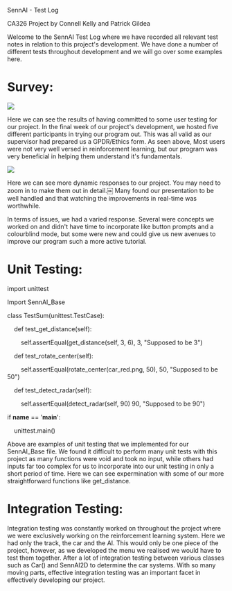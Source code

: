 SennAI - Test Log

CA326 Project by Connell Kelly and Patrick Gildea

Welcome to the SennAI Test Log where we have recorded all relevant test notes in relation to this project's development. We have done a number of different tests throughout development and we will go over some examples here.

Survey:
=======

![](https://lh5.googleusercontent.com/gfGTODLaVA7ldqLRn1LQ5gYZqsdO2gUnkN0r-NyXoFsus04OO1PqKticGnj1MBkqf4kRXJScNsmtxSTEliWwiCYAiNOO6dyszknhuwWDEChjMUO8t2oiYThYXLwdI6znL4QiOGRD)

Here we can see the results of having committed to some user testing for our project. In the final week of our project's development, we hosted five different participants in trying our program out. This was all valid as our supervisor had prepared us a GPDR/Ethics form. As seen above, Most users were not very well versed in reinforcement learning, but our program was very beneficial in helping them understand it's fundamentals.

![](https://lh6.googleusercontent.com/3Kjr4Nz1XW1C4XmMGKX5gPd9vThKW_ZWPAHu97fklPituydxA0tCSkWeCWgoXE4UszHibWd35_EYDi_PH3RZbVWimJAVIrj_vOExOR-Ox4AwqEOo10oEuvKnqMBCAaENA-3_ryJl)

Here we can see more dynamic responses to our project. You may need to zoom in to make them out in detail.￼ Many found our presentation to be well handled and that watching the improvements in real-time was worthwhile.

In terms of issues, we had a varied response. Several were concepts we worked on and didn't have time to incorporate like button prompts and a colourblind mode, but some were new and could give us new avenues to improve our program such a more active tutorial.

Unit Testing:
=============

import unittest

Import SennAI_Base

class TestSum(unittest.TestCase):

    def test_get_distance(self):

        self.assertEqual(get_distance(self, 3, 6), 3, "Supposed to be 3")

    def test_rotate_center(self):

        self.assertEqual(rotate_center(car_red.png, 50), 50, "Supposed to be 50")

    def test_detect_radar(self):

        self.assertEqual(detect_radar(self, 90) 90, "Supposed to be 90")

if __name__ == '__main__':

    unittest.main()

Above are examples of unit testing that we implemented for our SennAI_Base file. We found it difficult to perform many unit tests with this project as many functions were void and took no input, while others had inputs far too complex for us to incorporate into our unit testing in only a short period of time. Here we can see expermination with some of our more straightforward functions like get_distance.

Integration Testing:
====================

Integration testing was constantly worked on throughout the project where we were exclusively working on the reinforcement learning system. Here we had only the track, the car and the AI. This would only be one piece of the project, however, as we developed the menu we realised we would have to test them together. After a lot of integration testing between various classes such as Car() and SennAI2D to determine the car systems. With so many moving parts, effective integration testing was an important facet in effectively developing our project.